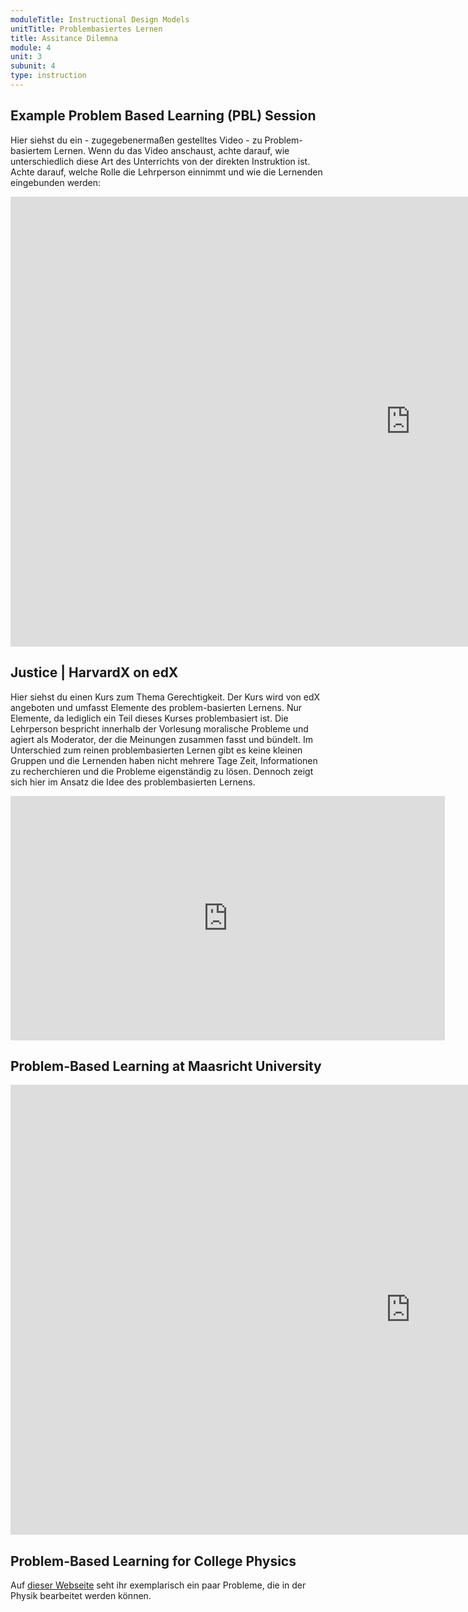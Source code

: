 ```yaml
---
moduleTitle: Instructional Design Models
unitTitle: Problembasiertes Lernen
title: Assitance Dilemna
module: 4
unit: 3
subunit: 4
type: instruction
---
```



## Example Problem Based Learning (PBL) Session

Hier siehst du ein - zugegebenermaßen gestelltes Video - zu Problem-basiertem Lernen. Wenn du das Video anschaust, achte darauf, wie unterschiedlich diese Art des Unterrichts von der direkten Instruktion ist. Achte darauf, welche Rolle die Lehrperson einnimmt und wie die Lernenden eingebunden werden: 

<iframe width="1280" height="720" src="https://www.youtube.com/embed/nkUOFHU3HV0" frameborder="0" allow="accelerometer; autoplay; encrypted-media; gyroscope; picture-in-picture" allowfullscreen></iframe>

## Justice | HarvardX on edX

Hier siehst du einen Kurs zum Thema Gerechtigkeit. Der Kurs wird von edX angeboten und umfasst Elemente des problem-basierten Lernens. Nur Elemente, da lediglich ein Teil dieses Kurses problembasiert ist. Die Lehrperson bespricht innerhalb der Vorlesung moralische Probleme und agiert als Moderator, der die Meinungen zusammen fasst und bündelt. Im Unterschied zum reinen problembasierten Lernen gibt es keine kleinen Gruppen und die Lernenden haben nicht mehrere Tage Zeit, Informationen zu recherchieren und die Probleme eigenständig zu lösen. Dennoch zeigt sich hier im Ansatz die Idee des problembasierten Lernens. 

<iframe width="695" height="391" src="https://www.youtube.com/embed/1t5g4wbeZi8" frameborder="0" allow="accelerometer; autoplay; encrypted-media; gyroscope; picture-in-picture" allowfullscreen></iframe>

## Problem-Based Learning at Maasricht University

<iframe width="1280" height="720" src="https://www.youtube.com/embed/cMtLXXf9Sko" frameborder="0" allow="accelerometer; autoplay; encrypted-media; gyroscope; picture-in-picture" allowfullscreen></iframe>

## Problem-Based Learning for College Physics

Auf [dieser Webseite](http://pbl.ccdmd.qc.ca/resultat.php?action=prob_tous&he=768) seht ihr exemplarisch ein paar Probleme, die in der Physik bearbeitet werden können. 